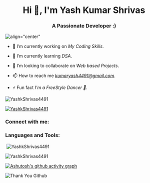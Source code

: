 <h1 align="center">Hi 👋, I'm Yash Kumar Shrivas</h1>
<h3 align="center">A Passionate Developer :)</h3>

![align="center"](https://camo.githubusercontent.com/c1dcb74cc1c1835b1d716f5051499a2814c683c806b15f04b0eba492863703e9/68747470733a2f2f63646e2e6472696262626c652e636f6d2f75736572732f3733303730332f73637265656e73686f74732f363538313234332f6176656e746f2e676966)


* 🔭 I’m currently working on *My Coding Skills*.

* 🌱 I’m currently learning *DSA*.

* 👯 I’m looking to collaborate on *Web based Projects*.

* 📫 How to reach me *kumaryash4491@gmail.com*.

* ⚡ Fun fact *I'm a FreeStyle Dancer 🕺*.
 
 <p align="left"> <img src="https://komarev.com/ghpvc/?username=YashkShrivas4491&label=Profile%20views&color=0e75b6&style=flat" alt="YashkShrivas4491" /> </p>
<p align="left"> <a href="https://github.com/ryo-ma/github-profile-trophy"><img src="https://github-profile-trophy.vercel.app/?username=YashkShrivas4491" alt="YashkShrivas4491" /></a> </p>

<h3 align="left">Connect with me:</h3>


<p align="left">
 
</p>

<h3 align="left">Languages and Tools:</h3>


<p>&nbsp;<img align="center" src="https://github-readme-stats.vercel.app/api?username=YashkShrivas4491&show_icons=true&locale=en" alt="YashkShrivas4491" /></p>

<p><img align="center" src="https://github-readme-streak-stats.herokuapp.com/?user=YashkShrivas4491&" alt="YashkShrivas4491" /></p>

[![Ashutosh's github activity graph](https://github-readme-activity-graph.cyclic.app/graph?username=YashkShrivas4491&bg_color=212121&color=f5fffc&line=04bed7&point=ffeb0a&area=true&hide_border=true)](https://github.com/ashutosh00710/github-readme-activity-graph)

![Thank You Github](https://user-images.githubusercontent.com/41143496/111601768-b13aec00-87f8-11eb-8d8c-51db093db5da.gif)





